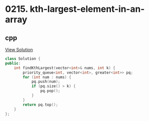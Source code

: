 # 0215. kth-largest-element-in-an-array

## cpp

[View Solution](0215-kth-largest-element-in-an-array.cpp)


```cpp
class Solution {
public:
    int findKthLargest(vector<int>& nums, int k) {
        priority_queue<int, vector<int>, greater<int>> pq;
        for (int num : nums) {
            pq.push(num);
            if (pq.size() > k) {
                pq.pop();
            }
        }
        return pq.top();
    }
};

```
